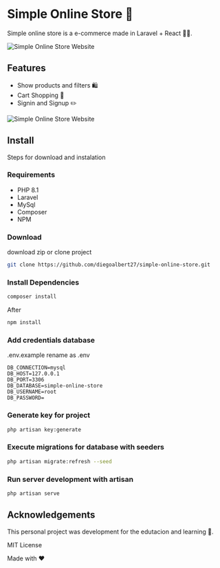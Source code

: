 
# Simple Online Store :department_store:

Simple online store is a e-commerce made in Laravel + React 👨‍💻. 

![Simple Online Store Website](https://user-images.githubusercontent.com/48531350/272439408-19967cbc-64f3-4d31-9c0f-e469a476d25f.png)

## Features
- Show products and filters 🛍️
- Cart Shopping 🛒
- Signin and Signup ✏️

![Simple Online Store Website](https://user-images.githubusercontent.com/48531350/272437822-fbe5fbe9-3d7a-4a45-b882-dc0e596e04a0.png)

## Install
Steps for download and instalation

### Requirements
- PHP 8.1
- Laravel
- MySql
- Composer
- NPM

### Download

download zip or clone project
```bash
git clone https://github.com/diegoalbert27/simple-online-store.git
```

### Install Dependencies
```bash
composer install
```
After
```bash
npm install
```

### Add credentials database
.env.example rename as .env
```text
DB_CONNECTION=mysql
DB_HOST=127.0.0.1
DB_PORT=3306
DB_DATABASE=simple-online-store
DB_USERNAME=root
DB_PASSWORD=
```

### Generate key for project
```bash
php artisan key:generate
```

### Execute migrations for database with seeders
```bash
php artisan migrate:refresh --seed
```

### Run server development with artisan
```bash
php artisan serve
```

## Acknowledgements
This personal project was development for the edutacion and learning 🧠.

MIT License

Made with ❤️

